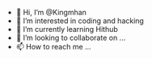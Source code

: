 - 👋 Hi, I’m @Kingmhan
- 👀 I’m interested in coding and hacking
- 🌱 I’m currently learning Hithub
- 💞️ I’m looking to collaborate on ...
- 📫 How to reach me ...

<!---
Kingmhan/Kingmhan is a ✨ special ✨ repository because its `README.md` (this file) appears on your GitHub profile.
You can click the Preview link to take a look at your changes.
--->
